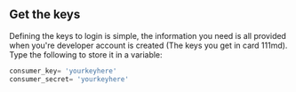 <!--title={Defining Keys}--> 

## Get the keys

Defining the keys to login is simple, the information you need is all provided when you're developer account is created (The keys you get in card 111md). Type the following to store it in a variable:

``` python
consumer_key= 'yourkeyhere'
consumer_secret= 'yourkeyhere'
```

